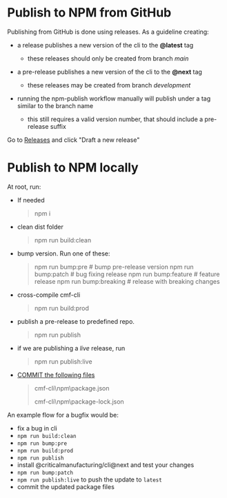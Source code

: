 # Publish to NPM from GitHub
Publishing from GitHub is done using releases. As a guideline creating:

- a release publishes a new version of the cli to the **@latest** tag
    - these releases should only be created from branch _main_

- a pre-release publishes a new version of the cli to the **@next** tag
    - these releases may be created from branch _development_

- running the npm-publish workflow manually will publish under a tag similar to the branch name
    - this still requires a valid version number, that should include a pre-release suffix


Go to [Releases](https://github.com/criticalmanufacturing/cli/releases) and click "Draft a new release"


# Publish to NPM locally
At root, run:

- If needed
  
    > npm i
    
- clean dist folder
  
    > npm run build:clean 
    
- bump version. Run one of these:

    > npm run bump:pre # bump pre-release version
    > npm run bump:patch # bug fixing release
    > npm run bump:feature # feature release
    > npm run bump:breaking # release with breaking changes

- cross-compile cmf-cli
  
    > npm run build:prod 

- publish a pre-release to predefined repo. 
  
    > npm run publish

- if we are publishing a *live* release, run

    > npm run publish:live

- <u>COMMIT the following files</u>

  > cmf-cli\npm\package.json
  >
  > cmf-cli\npm\package-lock.json



An example flow for a bugfix would be:

- fix a bug in cli
- `npm run build:clean`
- `npm run bump:pre`
- `npm run build:prod`
- `npm run publish`
- install @criticalmanufacturing/cli@next and test your changes
- `npm run bump:patch`
- `npm run publish:live` to push the update to `latest`
- commit the updated package files

